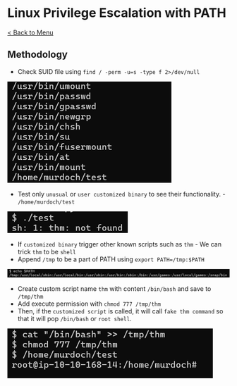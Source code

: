 # Linux Privilege Escalation with PATH
[< Back to Menu](README.md)
## Methodology
- Check SUID file using `find / -perm -u=s -type f 2>/dev/null`

<img src=img/suid.png>

- Test only `unusual` or `user customized binary` to see their functionality. - `/home/murdoch/test`

<img src=img/thm.png>

- If `customized binary` trigger other known scripts such as `thm` - We can trick `thm` to be `shell`
- Append `/tmp` to be a part of PATH using `export PATH=/tmp:$PATH` 

<img src=img/path.png>

- Create custom script name `thm` with content `/bin/bash` and save to `/tmp/thm`
- Add execute permission with `chmod 777 /tmp/thm`
- Then, if the `customized script` is called, it will call `fake thm command` so that it will pop `/bin/bash` or `root shell`.

<img src=img/popshell.png>